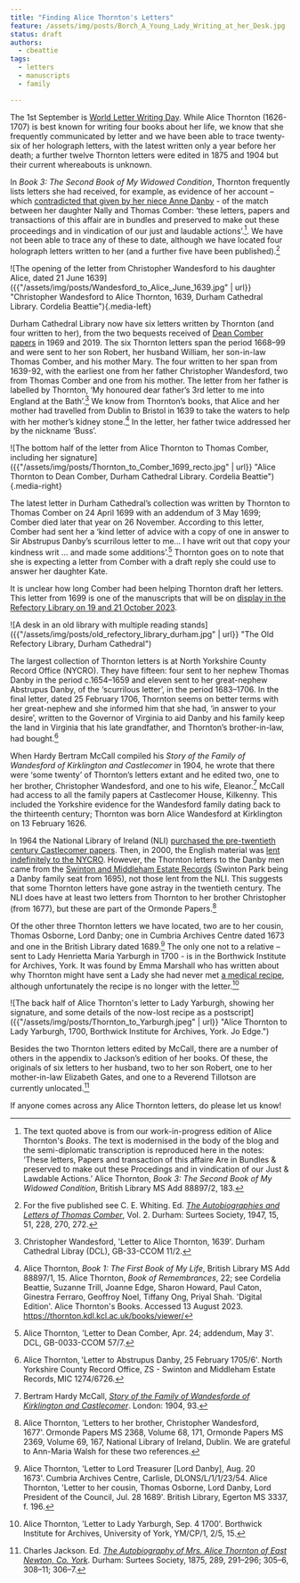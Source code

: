 ```yaml
---
title: "Finding Alice Thornton's Letters"
feature: /assets/img/posts/Borch_A_Young_Lady_Writing_at_her_Desk.jpg
status: draft
authors:
  - cbeattie
tags:
  - letters
  - manuscripts
  - family

---
```

The 1st September is [World Letter Writing Day](https://worldletterwritingday.com/). While Alice Thornton (1626-1707) is best known for writing four books about her life, we know that she frequently communicated by letter and we have been able to trace twenty-six of her holograph letters, with the latest written only a year before her death; a further twelve Thornton letters were edited in 1875 and 1904 but their current whereabouts is unknown. 

In *Book 3: The Second Book of My Widowed Condition*, Thornton frequently lists letters she had received, for example, as evidence of her account – which [contradicted that given by her niece Anne Danby](https://thornton.kdl.kcl.ac.uk/posts/blog/2023-06-15-tragical-transactions-at-newton/) - of the match between her daughter Nally and Thomas Comber: ‘these letters, papers and transactions of this affair are in bundles and preserved to make out these proceedings and in vindication of our just and laudable actions’.[^1]. We have not been able to trace any of these to date, although we have located four holograph letters written to her (and a further five have been published).[^2]

![The opening of the letter from Christopher Wandesford to his daughter Alice, dated 21 June 1639]({{"/assets/img/posts/Wandesford_to_Alice_June_1639.jpg" | url}} "Christopher Wandesford to Alice Thornton, 1639, Durham Cathedral Library. Cordelia Beattie"){.media-left}

Durham Cathedral Library now have six letters written by Thornton (and four written to her), from the two bequests received of [Dean Comber papers](https://reed.dur.ac.uk/xtf/view?docId=ark/32150_s2hm50tr76x.xml) in 1969 and 2019. The six Thornton letters span the period 1668–99 and were sent to her son Robert, her husband William, her son-in-law Thomas Comber, and his mother Mary. The four written to her span from 1639-92, with the earliest one from her father Christopher Wandesford, two from Thomas Comber and one from his mother. The letter from her father is labelled by Thornton, ‘My honoured dear father’s 3rd letter to me into England at the Bath’.[^3] We know from Thornton’s books, that Alice and her mother had travelled from Dublin to Bristol in 1639 to take the waters to help with her mother’s kidney stone.[^4] In the letter, her father twice addressed her by the nickname ‘Buss’. 

![The bottom half of the letter from Alice Thornton to Thomas Comber, including her signature]({{"/assets/img/posts/Thornton_to_Comber_1699_recto.jpg" | url}} "Alice Thornton to Dean Comber, Durham Cathedral Library. Cordelia Beattie"){.media-right}

The latest letter in Durham Cathedral’s collection was written by Thornton to Thomas Comber on 24 April 1699 with an addendum of 3 May 1699; Comber died later that year on 26 November. According to this letter, Comber had sent her a ‘kind letter of advice with a copy of one in answer to Sir Abstrupus Danby’s scurrilous letter to me… I have writ out that copy your kindness writ … and made some additions’.[^5] Thornton goes on to note that she is expecting a letter from Comber with a draft reply she could use to answer her daughter Kate. 

It is unclear how long Comber had been helping Thornton draft her letters. This letter from 1699 is one of the manuscripts that will be on [display in the Refectory Library on 19 and 21 October 2023](https://durhamcathedral.ticketsolve.com/ticketbooth/shows/1173646759/events/428606039?_gl=1).

![A desk in an old library with multiple reading stands]({{"/assets/img/posts/old_refectory_library_durham.jpg" | url}} "The Old Refectory Library, Durham Cathedral")

The largest collection of Thornton letters is at North Yorkshire County Record Office (NYCRO). They have fifteen: four sent to her nephew Thomas Danby in the period c.1654–1659 and eleven sent to her great-nephew Abstrupus Danby, of the ‘scurrilous letter’, in the period 1683–1706. In the final letter, dated 25 February 1706, Thornton seems on better terms with her great-nephew and she informed him that she had, ‘in answer to your desire’, written to the Governor of Virginia to aid Danby and his family keep the land in Virginia that his late grandfather, and Thornton’s brother-in-law, had bought.[^6] 

When Hardy Bertram McCall compiled his *Story of the Family of Wandesford of Kirklington and Castlecomer* in 1904, he wrote that there were ‘some twenty’ of Thornton’s letters extant and he edited two, one to her brother, Christopher Wandesford, and one to his wife, Eleanor.[^7] McCall had access to all the family papers at Castlecomer House, Kilkenny. This included the Yorkshire evidence for the Wandesford family dating back to the thirteenth century; Thornton was born Alice Wandesford at Kirklington on 13 February 1626. 

In 1964 the National Library of Ireland (NLI) [purchased the pre-twentieth century Castlecomer papers](https://www.nli.ie/sites/default/files/2022-12/prior-wandesforde.pdf). Then, in 2000, the English material was [lent indefinitely to the NYCRO](https://archivesunlocked.northyorks.gov.uk/CalmView/Record.aspx?src=CalmView.Catalog&id=ZKW&pos=16). However, the Thornton letters to the Danby men came from the [Swinton and Middleham Estate Records](https://archivesunlocked.northyorks.gov.uk/CalmView/Record.aspx?src=CalmView.Catalog&id=ZS&pos=1) (Swinton Park being a Danby family seat from 1695), not those lent from the NLI. This suggests that some Thornton letters have gone astray in the twentieth century. The NLI does have at least two letters from Thornton to her brother Christopher (from 1677), but these are part of the Ormonde Papers.[^8]

Of the other three Thornton letters we have located, two are to her cousin, Thomas Osborne, Lord Danby; one in Cumbria Archives Centre dated 1673 and one in the British Library dated 1689.[^9] The only one not to a relative – sent to Lady Henrietta Maria Yarburgh in 1700 - is in the Borthwick Institute for Archives, York. It was found by Emma Marshall who has written about why Thornton might have sent a Lady she had never met [a medical recipe](https://recipes.hypotheses.org/17928), although unfortunately the recipe is no longer with the letter.[^10]

![The back half of Alice Thornton's letter to Lady Yarburgh, showing her signature, and some details of the now-lost recipe as a postscript]({{"/assets/img/posts/Thornton_to_Yarburgh.jpeg" | url}} "Alice Thornton to Lady Yarburgh, 1700, Borthwick Institute for Archives, York. Jo Edge.")

Besides the two Thornton letters edited by McCall, there are a number of others in the appendix to Jackson’s edition of her books. Of these, the originals of six letters to her husband, two to her son Robert, one to her mother-in-law Elizabeth Gates, and one to a Reverend Tillotson are currently unlocated.[^11]

If anyone comes across any Alice Thornton letters, do please let us know!


[^1]: The text quoted above is from our work-in-progress edition of Alice Thornton's *Books*. The text is modernised in the body of the blog and the semi-diplomatic transcription is reproduced here in the notes: ‘These letters, Papers and transaction of this affaire Are in Bundles & preserved to make out these Procedings and in vindication of our Just & Lawdable Actions.’ Alice Thornton, *Book 3: The Second Book of My Widowed Condition*, British Library MS Add 88897/2, 183.

[^2]: For the five published see C. E. Whiting. Ed. [*The Autobiographies and Letters of Thomas Comber*](https://archive.org/details/thomascomber157), Vol. 2. Durham: Surtees Society, 1947, 15, 51, 228, 270, 272. 

[^3]: Christopher Wandesford, 'Letter to Alice Thornton, 1639'. Durham Cathedral Libray (DCL), GB-33-CCOM 11/2. 

[^4]: Alice Thornton, *Book 1: The First Book of My Life*, British Library MS Add 88897/1, 15. Alice Thornton, *Book of Remembrances*, 22; see Cordelia Beattie, Suzanne Trill, Joanne Edge, Sharon Howard, Paul Caton, Ginestra Ferraro, Geoffroy Noel, Tiffany Ong, Priyal Shah. 'Digital Edition'. Alice Thornton's Books. Accessed 13 August 2023. 
https://thornton.kdl.kcl.ac.uk/books/viewer/

[^5]: Alice Thornton, 'Letter to Dean Comber, Apr. 24; addendum, May 3'. DCL, GB-0033-CCOM 57/7. 

[^6]: Alice Thornton, 'Letter to Abstrupus Danby, 25 February 1705/6'. North Yorkshire County Record Office, ZS - Swinton and Middleham Estate Records, MIC 1274/6726. 

[^7]: Bertram Hardy McCall, [*Story of the Family of Wandesforde of Kirklington and Castlecomer*](https://archive.org/details/storyoffamilyofw00mcca). London: 1904, 93.

[^8]: Alice Thornton, 'Letters to her brother, Christopher Wandesford, 1677'. Ormonde Papers MS 2368, Volume 68, 171, Ormonde Papers MS 2369, Volume 69, 167, National Library of Ireland, Dublin. We are grateful to Ann-Maria Walsh for these two references.

[^9]: Alice Thornton, 'Letter to Lord Treasurer [Lord Danby], Aug. 20 1673'. Cumbria Archives Centre, Carlisle, DLONS/L/1/1/23/54. Alice Thornton, 'Letter to her cousin, Thomas Osborne, Lord Danby, Lord President of the Council, Jul. 28 1689'. British Library, Egerton MS 3337, f. 196. 

[^10]: Alice Thornton, 'Letter to Lady Yarburgh, Sep. 4 1700'. Borthwick Institute for Archives, University of York, YM/CP/1, 2/5, 15.

[^11]: Charles Jackson. Ed. [*The Autobiography of Mrs. Alice Thornton of East Newton, Co. York*](https://archive.org/details/autobiographyofm00thorrich). Durham: Surtees Society, 1875, 289, 291–296; 305–6, 308–11; 306–7. 